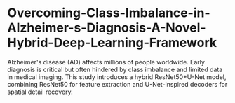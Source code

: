 # Overcoming-Class-Imbalance-in-Alzheimer-s-Diagnosis-A-Novel-Hybrid-Deep-Learning-Framework
Alzheimer's disease (AD) affects millions of people worldwide. Early diagnosis is critical but often hindered by class imbalance and limited data in medical imaging. This study introduces a hybrid ResNet50+U-Net model, combining ResNet50 for feature extraction and U-Net-inspired decoders for spatial detail recovery.

